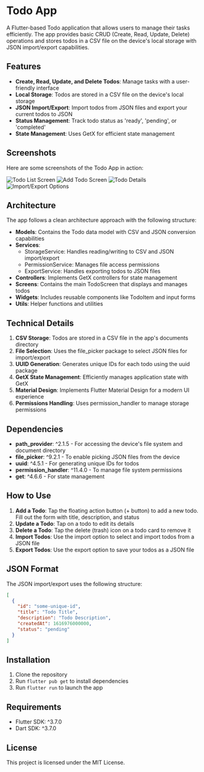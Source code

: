 # Todo App

A Flutter-based Todo application that allows users to manage their tasks efficiently. The app provides basic CRUD (Create, Read, Update, Delete) operations and stores todos in a CSV file on the device's local storage with JSON import/export capabilities.

## Features

- **Create, Read, Update, and Delete Todos**: Manage tasks with a user-friendly interface
- **Local Storage**: Todos are stored in a CSV file on the device's local storage
- **JSON Import/Export**: Import todos from JSON files and export your current todos to JSON
- **Status Management**: Track todo status as 'ready', 'pending', or 'completed'
- **State Management**: Uses GetX for efficient state management

## Screenshots

Here are some screenshots of the Todo App in action:

![Todo List Screen](WhatsApp%20Image%202025-03-25%20at%2000.50.21.jpeg)
![Add Todo Screen](WhatsApp%20Image%202025-03-25%20at%2000.50.21%20(1).jpeg)
![Todo Details](WhatsApp%20Image%202025-03-25%20at%2000.50.21%20(2).jpeg)
![Import/Export Options](WhatsApp%20Image%202025-03-25%20at%2000.50.22.jpeg)

## Architecture

The app follows a clean architecture approach with the following structure:

- **Models**: Contains the Todo data model with CSV and JSON conversion capabilities
- **Services**:
  - StorageService: Handles reading/writing to CSV and JSON import/export
  - PermissionService: Manages file access permissions
  - ExportService: Handles exporting todos to JSON files
- **Controllers**: Implements GetX controllers for state management
- **Screens**: Contains the main TodoScreen that displays and manages todos
- **Widgets**: Includes reusable components like TodoItem and input forms
- **Utils**: Helper functions and utilities

## Technical Details

1. **CSV Storage**: Todos are stored in a CSV file in the app's documents directory
2. **File Selection**: Uses the file_picker package to select JSON files for import/export
3. **UUID Generation**: Generates unique IDs for each todo using the uuid package
4. **GetX State Management**: Efficiently manages application state with GetX
5. **Material Design**: Implements Flutter Material Design for a modern UI experience
6. **Permissions Handling**: Uses permission_handler to manage storage permissions

## Dependencies

- **path_provider**: ^2.1.5 - For accessing the device's file system and document directory
- **file_picker**: ^9.2.1 - To enable picking JSON files from the device
- **uuid**: ^4.5.1 - For generating unique IDs for todos
- **permission_handler**: ^11.4.0 - To manage file system permissions
- **get**: ^4.6.6 - For state management

## How to Use

1. **Add a Todo**: Tap the floating action button (+ button) to add a new todo. Fill out the form with title, description, and status
2. **Update a Todo**: Tap on a todo to edit its details
3. **Delete a Todo**: Tap the delete (trash) icon on a todo card to remove it
4. **Import Todos**: Use the import option to select and import todos from a JSON file
5. **Export Todos**: Use the export option to save your todos as a JSON file

## JSON Format

The JSON import/export uses the following structure:

```json
[
  {
    "id": "some-unique-id",
    "title": "Todo Title",
    "description": "Todo Description",
    "createdAt": 1616976000000,
    "status": "pending"
  }
]
```

## Installation

1. Clone the repository
2. Run `flutter pub get` to install dependencies
3. Run `flutter run` to launch the app

## Requirements

- Flutter SDK: ^3.7.0
- Dart SDK: ^3.7.0

## License

This project is licensed under the MIT License.
